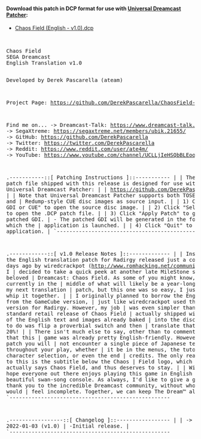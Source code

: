 #### Download this patch in DCP format for use with <a href="https://github.com/DerekPascarella/UniversalDreamcastPatcher">Universal Dreamcast Patcher</a>:
  * <a href="https://github.com/DerekPascarella/ChaosField-EnglishPatchDreamcast/releases/download/1.0/Chaos.Field.English.-.v1.0.dcp">Chaos Field (English - v1.0).dcp</a>
<br>
<pre>
Chaos Field
SEGA Dreamcast
English Translation v1.0

Developed by Derek Pascarella (ateam)

Project Page:
https://github.com/DerekPascarella/ChaosField-EnglishPatchDreamcast

Find me on...
 -> Dreamcast-Talk: https://www.dreamcast-talk.com/forum/memberlist.php?mode=viewprofile&u=5766
 -> SegaXtreme: https://segaxtreme.net/members/ubik.21655/
 -> GitHub: https://github.com/DerekPascarella
 -> Twitter: https://twitter.com/DerekPascarella
 -> Reddit: https://www.reddit.com/user/ate4m/
 -> YouTube: https://www.youtube.com/channel/UCLLjIeHSQbBLEooQ83SrdfQ


.-----------::[ Patching Instructions ]::-----------
|
| The .DCP patch file shipped with this release is designed for use with
| Universal Dreamcast Patcher:
|
| https://github.com/DerekPascarella/UniversalDreamcastPatcher
|
| Note that Universal Dreamcast Patcher supports both TOSEC-style GDI and
| Redump-style CUE disc images as source input.
|
| 1) Click "Select GDI or CUE" to open the source disc image.
|
| 2) Click "Select Patch" to open the .DCP patch file.
|
| 3) Click "Apply Patch" to generate the patched GDI.
|    - The patched GDI will be generated in the folder from which the
|      application is launched.
|
| 4) Click "Quit" to exit the application.
|
`---------------------------------------------------


.------------::[ v1.0 Release Notes ]::-------------
|
| Inspired by the English translation patch for Radirgy released just a couple
| of days ago by wiredcrackpot (http://www.romhacking.net/community/7247/), I
| decided to take a quick peek at another late MileStone shooter on my beloved
| Dreamcast: Chaos Field.  As some of you might know, I'm currently in the
| middle of what will likely be a year-long project for my next translation
| patch, but this one was so easy, I just had to whip it together.
|
| I originally planned to borrow the English assets from the GameCube version,
| just like wiredcrackpot used the Wii version for Radirgy.  However, my job
| was even simpler than that.  The standard retail release of Chaos Field
| actually shipped with about 80% of the English text and images already baked
| into the disc.  All I had to do was flip a proverbial switch and then
| translate that remaining 20%!
|
| There isn't much else to say, other than to comment on the fact that this
| game was already pretty English-friendly.  However, with this patch you will
| not encounter a single piece of Japanese text throughout your play, whether
| it be in the menus, the tutorials, the character selection, or even the end
| credits.  The only real exception to this is the subtitle below the Chaos
| Field logo, which itself actually says Chaos Field, and thus deserves to stay.
|
| With that, I hope everyone out there enjoys playing this game in English on
| SEGA's beautiful swan-song console.  As always, I'd like to give a gigantic
| thank you to the incredible Dreamcast community, without whom my life would
| feel incomplete.  Together, we can keep The Dream™ alive...
|
`---------------------------------------------------


.-----------------::[ Changelog ]::-----------------
|
| -> 2022-01-03 (v1.0)
|      -Initial release.
|
`---------------------------------------------------
</pre>
